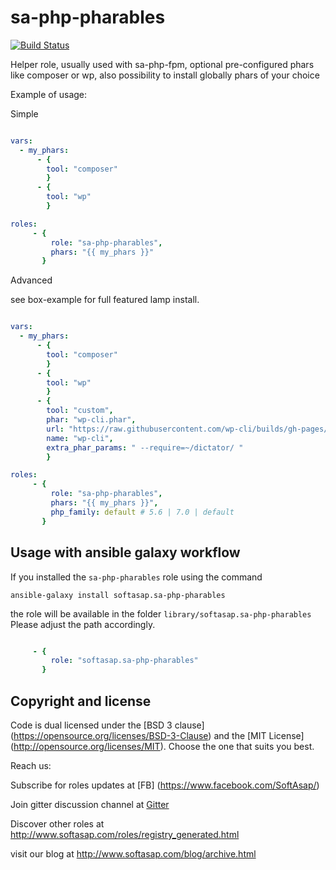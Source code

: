 sa-php-pharables
================
[![Build Status](https://travis-ci.org/softasap/sa-php-pharables.svg?branch=master)](https://travis-ci.org/softasap/sa-php-pharables)


Helper role, usually used with sa-php-fpm, optional pre-configured phars like composer or wp,
also possibility to install globally phars of your choice


Example of usage:

Simple

```YAML

vars:
  - my_phars:
      - {
        tool: "composer"
        }
      - {
        tool: "wp"
        }

roles:
     - {
         role: "sa-php-pharables",
         phars: "{{ my_phars }}"
       }


```

Advanced

see box-example for full featured lamp install.

```YAML

vars:
  - my_phars:
      - {
        tool: "composer"
        }
      - {
        tool: "wp"
        }
      - {
        tool: "custom",
        phar: "wp-cli.phar",
        url: "https://raw.githubusercontent.com/wp-cli/builds/gh-pages/phar/wp-cli.phar",
        name: "wp-cli",    
        extra_phar_params: " --require=~/dictator/ "
        }

roles:
     - {
         role: "sa-php-pharables",
         phars: "{{ my_phars }}",
         php_family: default # 5.6 | 7.0 | default
       }


```


Usage with ansible galaxy workflow
----------------------------------

If you installed the `sa-php-pharables` role using the command


`
   ansible-galaxy install softasap.sa-php-pharables
`

the role will be available in the folder `library/softasap.sa-php-pharables`
Please adjust the path accordingly.

```YAML

     - {
         role: "softasap.sa-php-pharables"
       }

```




Copyright and license
---------------------

Code is dual licensed under the [BSD 3 clause] (https://opensource.org/licenses/BSD-3-Clause) and the [MIT License] (http://opensource.org/licenses/MIT). Choose the one that suits you best.

Reach us:

Subscribe for roles updates at [FB] (https://www.facebook.com/SoftAsap/)

Join gitter discussion channel at [Gitter](https://gitter.im/softasap)

Discover other roles at  http://www.softasap.com/roles/registry_generated.html

visit our blog at http://www.softasap.com/blog/archive.html
